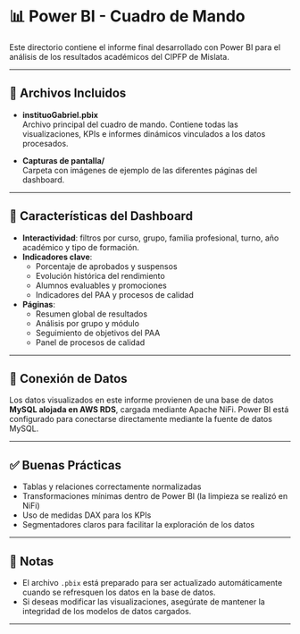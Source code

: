 # 📊 Power BI - Cuadro de Mando

Este directorio contiene el informe final desarrollado con Power BI para el análisis de los resultados académicos del CIPFP de Mislata.

---

## 📁 Archivos Incluidos

- **instituoGabriel.pbix**  
  Archivo principal del cuadro de mando. Contiene todas las visualizaciones, KPIs e informes dinámicos vinculados a los datos procesados.

- **Capturas de pantalla/**  
  Carpeta con imágenes de ejemplo de las diferentes páginas del dashboard.

---

## 🧩 Características del Dashboard

- **Interactividad**: filtros por curso, grupo, familia profesional, turno, año académico y tipo de formación.
- **Indicadores clave**:
  - Porcentaje de aprobados y suspensos
  - Evolución histórica del rendimiento
  - Alumnos evaluables y promociones
  - Indicadores del PAA y procesos de calidad
- **Páginas**:
  - Resumen global de resultados
  - Análisis por grupo y módulo
  - Seguimiento de objetivos del PAA
  - Panel de procesos de calidad

---

## 🔌 Conexión de Datos

Los datos visualizados en este informe provienen de una base de datos **MySQL alojada en AWS RDS**, cargada mediante Apache NiFi. Power BI está configurado para conectarse directamente mediante la fuente de datos MySQL.

---

## ✅ Buenas Prácticas

- Tablas y relaciones correctamente normalizadas
- Transformaciones mínimas dentro de Power BI (la limpieza se realizó en NiFi)
- Uso de medidas DAX para los KPIs
- Segmentadores claros para facilitar la exploración de los datos

---

## 📝 Notas

- El archivo `.pbix` está preparado para ser actualizado automáticamente cuando se refresquen los datos en la base de datos.
- Si deseas modificar las visualizaciones, asegúrate de mantener la integridad de los modelos de datos cargados.

---
